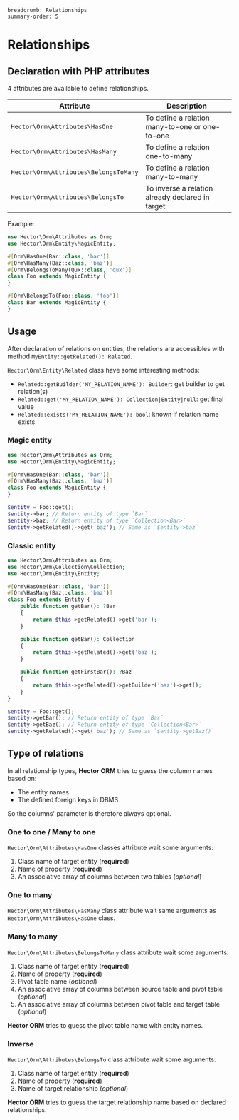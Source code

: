 ```index
breadcrumb: Relationships
summary-order: 5
```

# Relationships

## Declaration with PHP attributes

4 attributes are available to define relationships.

| Attribute                             | Description                                      |
|---------------------------------------|--------------------------------------------------|
| `Hector\Orm\Attributes\HasOne`        | To define a relation many-to-one or one-to-one   |
| `Hector\Orm\Attributes\HasMany`       | To define a relation one-to-many                 |
| `Hector\Orm\Attributes\BelongsToMany` | To define a relation many-to-many                |
| `Hector\Orm\Attributes\BelongsTo`     | To inverse a relation already declared in target |

Example:

```php
use Hector\Orm\Attributes as Orm;
use Hector\Orm\Entity\MagicEntity;

#[Orm\HasOne(Bar::class, 'bar')]
#[Orm\HasMany(Baz::class, 'baz')]
#[Orm\BelongsToMany(Qux::class, 'qux')]
class Foo extends MagicEntity {
}

#[Orm\BelongsTo(Foo::class, 'foo')]
class Bar extends MagicEntity {
}
```

## Usage

After declaration of relations on entities, the relations are accessibles with method `MyEntity::getRelated(): Related`.

`Hector\Orm\Entity\Related` class have some interesting methods:

- `Related::getBuilder('MY_RELATION_NAME'): Builder`: get builder to get relation(s)
- `Related::get('MY_RELATION_NAME'): Collection|Entity|null`: get final value
- `Related::exists('MY_RELATION_NAME'): bool`: known if relation name exists

### Magic entity

```php
use Hector\Orm\Attributes as Orm;
use Hector\Orm\Entity\MagicEntity;

#[Orm\HasOne(Bar::class, 'bar')]
#[Orm\HasMany(Baz::class, 'baz')]
class Foo extends MagicEntity {
}
```

```php
$entity = Foo::get();
$entity->bar; // Return entity of type `Bar`
$entity->baz; // Return entity of type `Collection<Bar>`
$entity->getRelated()->get('baz'); // Same as `$entity->baz`
```

### Classic entity

```php
use Hector\Orm\Attributes as Orm;
use Hector\Orm\Collection\Collection;
use Hector\Orm\Entity\Entity;

#[Orm\HasOne(Bar::class, 'bar')]
#[Orm\HasMany(Baz::class, 'baz')]
class Foo extends Entity {
    public function getBar(): ?Bar
    {
        return $this->getRelated()->get('bar');
    }

    public function getBar(): Collection
    {
        return $this->getRelated()->get('baz');
    }

    public function getFirstBar(): ?Baz
    {
        return $this->getRelated()->getBuilder('baz')->get();
    }
}
```

```php
$entity = Foo::get();
$entity->getBar(); // Return entity of type `Bar`
$entity->getBaz(); // Return entity of type `Collection<Bar>`
$entity->getRelated()->get('baz'); // Same as `$entity->getBaz()`
```

## Type of relations

In all relationship types, **Hector ORM** tries to guess the column names based on:

- The entity names
- The defined foreign keys in DBMS

So the columns' parameter is therefore always optional.

### One to one / Many to one

`Hector\Orm\Attributes\HasOne` classes attribute wait some arguments:

1. Class name of target entity (**required**)
2. Name of property (**required**)
3. An associative array of columns between two tables (*optional*)

### One to many

`Hector\Orm\Attributes\HasMany` class attribute wait same arguments as `Hector\Orm\Attributes\HasOne` class.

### Many to many

`Hector\Orm\Attributes\BelongsToMany` class attribute wait some arguments:

1. Class name of target entity (**required**)
2. Name of property (**required**)
3. Pivot table name (*optional*)
4. An associative array of columns between source table and pivot table (*optional*)
5. An associative array of columns between pivot table and target table (*optional*)

**Hector ORM** tries to guess the pivot table name with entity names.

### Inverse

`Hector\Orm\Attributes\BelongsTo` class attribute wait some arguments:

1. Class name of target entity (**required**)
2. Name of property (**required**)
3. Name of target relationship (*optional*)

**Hector ORM** tries to guess the target relationship name based on declared relationships.